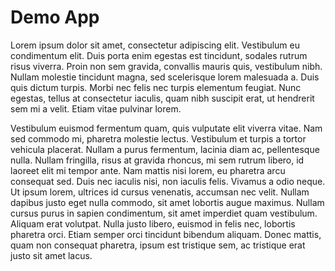 # Demo App

Lorem ipsum dolor sit amet, consectetur adipiscing elit. Vestibulum eu condimentum elit. Duis porta enim egestas est tincidunt, sodales rutrum risus viverra. Proin non sem gravida, convallis mauris quis, vestibulum nibh. Nullam molestie tincidunt magna, sed scelerisque lorem malesuada a. Duis quis dictum turpis. Morbi nec felis nec turpis elementum feugiat. Nunc egestas, tellus at consectetur iaculis, quam nibh suscipit erat, ut hendrerit sem mi a velit. Etiam vitae pulvinar lorem.

Vestibulum euismod fermentum quam, quis vulputate elit viverra vitae. Nam sed commodo mi, pharetra molestie lectus. Vestibulum et turpis a tortor vehicula placerat. Nullam a purus fermentum, lacinia diam ac, pellentesque nulla. Nullam fringilla, risus at gravida rhoncus, mi sem rutrum libero, id laoreet elit mi tempor ante. Nam mattis nisi lorem, eu pharetra arcu consequat sed. Duis nec iaculis nisi, non iaculis felis. Vivamus a odio neque. Ut ipsum lorem, ultrices id cursus venenatis, accumsan nec velit. Nullam dapibus justo eget nulla commodo, sit amet lobortis augue maximus. Nullam cursus purus in sapien condimentum, sit amet imperdiet quam vestibulum. Aliquam erat volutpat. Nulla justo libero, euismod in felis nec, lobortis pharetra orci. Etiam semper orci tincidunt bibendum aliquam. Donec mattis, quam non consequat pharetra, ipsum est tristique sem, ac tristique erat justo sit amet lacus.
